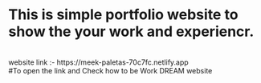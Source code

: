# This is simple portfolio website to show the your work and experiencr. 
<br>
website link :- https://meek-paletas-70c7fc.netlify.app
<br>
#To open the link and Check how to be Work DREAM website 